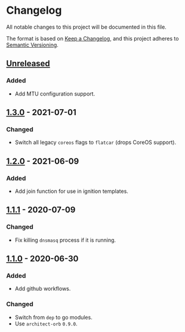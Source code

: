 # Changelog

All notable changes to this project will be documented in this file.

The format is based on [Keep a Changelog](https://keepachangelog.com/en/1.0.0/),
and this project adheres to [Semantic Versioning](https://semver.org/spec/v2.0.0.html).

## [Unreleased]

### Added

- Add MTU configuration support.

## [1.3.0] - 2021-07-01

### Changed

- Switch all legacy `coreos` flags to `flatcar` (drops CoreOS support).

## [1.2.0] - 2021-06-09

### Added

- Add join function for use in ignition templates.

## [1.1.1] - 2020-07-09

### Changed

- Fix killing `dnsmasq` process if it is running.

## [1.1.0] - 2020-06-30

### Added

- Add github workflows.

### Changed

- Switch from `dep` to go modules.
- Use `architect-orb` `0.9.0`.

[Unreleased]: https://github.com/giantswarm/mayu/compare/v1.3.0...HEAD
[1.3.0]: https://github.com/giantswarm/mayu/compare/v1.2.0...v1.3.0
[1.2.0]: https://github.com/giantswarm/mayu/compare/v1.1.1...v1.2.0
[1.1.1]: https://github.com/giantswarm/mayu/compare/v1.1.0...v1.1.1
[1.1.0]: https://github.com/giantswarm/mayu/releases/tag/v1.1.0
